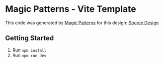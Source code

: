 # Magic Patterns - Vite Template

This code was generated by [Magic Patterns](https://magicpatterns.com) for this design: [Source Design](https://magicpatterns.com/c/qfuuhr56bswnuwzx3zmyay)

## Getting Started

1. Run `npm install`
2. Run `npm run dev`
